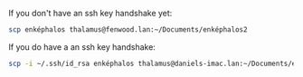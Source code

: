 
If you don't have an ssh key handshake yet:
```bash
scp enképhalos thalamus@fenwood.lan:~/Documents/enképhalos2
```

If you do have a an ssh key handshake:
```bash
scp -i ~/.ssh/id_rsa enképhalos thalamus@daniels-imac.lan:~/Documents/enképhalos
```